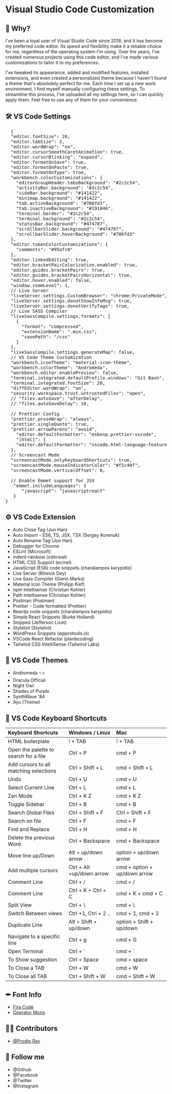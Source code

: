 # Visual Studio Code Customization

## 📝 Why?

I've been a loyal user of Visual Studio Code since 2018, and it has become my preferred code editor. Its speed and flexibility make it a reliable choice for me, regardless of the operating system I'm using. Over the years, I've created numerous projects using this code editor, and I've made various customizations to tailor it to my preferences.

I've tweaked its appearance, added and modified features, installed extensions, and even created a personalized theme because I haven't found a theme that's absolutely perfect for me. Each time I set up a new work environment, I find myself manually configuring these settings. To streamline this process, I've uploaded all my settings here, so I can quickly apply them. Feel free to use any of them for your convenience.

## 🛠 VS Code Settings

<pre>  {
  <span class="pl-s"><span class="pl-pds">"</span>editor.fontSize<span class="pl-pds">"</span></span>: 20,
  <span class="pl-s"><span class="pl-pds">"</span>editor.tabSize<span class="pl-pds">"</span></span>: 2,
  <span class="pl-s"><span class="pl-pds">"</span>editor.wordWrap<span class="pl-pds">"</span></span>: <span class="pl-s"><span class="pl-pds">"</span>on<span class="pl-pds">"</span></span>,
  <span class="pl-s"><span class="pl-pds">"</span>editor.cursorSmoothCaretAnimation<span class="pl-pds">"</span></span>: true,
  <span class="pl-s"><span class="pl-pds">"</span>editor.cursorBlinking<span class="pl-pds">"</span></span>: <span class="pl-s"><span class="pl-pds">"</span>expand<span class="pl-pds">"</span></span>,
  <span class="pl-s"><span class="pl-pds">"</span>editor.formatOnSave<span class="pl-pds">"</span></span>: true,
  <span class="pl-s"><span class="pl-pds">"</span>editor.formatOnPaste<span class="pl-pds">"</span></span>: true,
  <span class="pl-s"><span class="pl-pds">"</span>editor.formatOnType<span class="pl-pds">"</span></span>: true,
  <span class="pl-s"><span class="pl-pds">"</span>workbench.colorCustomizations<span class="pl-pds">"</span></span>: {
    <span class="pl-s"><span class="pl-pds">"</span>editorGroupHeader.tabsBackground<span class="pl-pds">"</span></span>: <span class="pl-s"><span class="pl-pds">"</span>#2c2c54<span class="pl-pds">"</span></span>,
    <span class="pl-s"><span class="pl-pds">"</span>activityBar.background<span class="pl-pds">"</span></span>: <span class="pl-s"><span class="pl-pds">"</span>#2c2c54<span class="pl-pds">"</span></span>,
    <span class="pl-s"><span class="pl-pds">"</span>sideBar.background<span class="pl-pds">"</span></span>: <span class="pl-s"><span class="pl-pds">"</span>#141422<span class="pl-pds">"</span></span>,
    <span class="pl-s"><span class="pl-pds">"</span>minimap.background<span class="pl-pds">"</span></span>: <span class="pl-s"><span class="pl-pds">"</span>#141422<span class="pl-pds">"</span></span>,
    <span class="pl-s"><span class="pl-pds">"</span>tab.activeBackground<span class="pl-pds">"</span></span>: <span class="pl-s"><span class="pl-pds">"</span>#706fd3<span class="pl-pds">"</span></span>,
    <span class="pl-s"><span class="pl-pds">"</span>tab.inactiveBackground<span class="pl-pds">"</span></span>: <span class="pl-s"><span class="pl-pds">"</span>#191846<span class="pl-pds">"</span></span>,
    <span class="pl-s"><span class="pl-pds">"</span>terminal.border<span class="pl-pds">"</span></span>: <span class="pl-s"><span class="pl-pds">"</span>#2c2c54<span class="pl-pds">"</span></span>,
    <span class="pl-s"><span class="pl-pds">"</span>terminal.background<span class="pl-pds">"</span></span>: <span class="pl-s"><span class="pl-pds">"</span>#2c2c54<span class="pl-pds">"</span></span>,
    <span class="pl-s"><span class="pl-pds">"</span>statusBar.background<span class="pl-pds">"</span></span>: <span class="pl-s"><span class="pl-pds">"</span>#474787<span class="pl-pds">"</span></span>,
    <span class="pl-s"><span class="pl-pds">"</span>scrollbarSlider.background<span class="pl-pds">"</span></span>: <span class="pl-s"><span class="pl-pds">"</span>#474787<span class="pl-pds">"</span></span>,
    <span class="pl-s"><span class="pl-pds">"</span>scrollbarSlider.hoverBackground<span class="pl-pds">"</span></span>: <span class="pl-s"><span class="pl-pds">"</span>#706fd3<span class="pl-pds">"</span></span>
  },
  <span class="pl-s"><span class="pl-pds">"</span>editor.tokenColorCustomizations<span class="pl-pds">"</span></span>: {
    <span class="pl-s"><span class="pl-pds">"</span>comments<span class="pl-pds">"</span></span>: <span class="pl-s"><span class="pl-pds">"</span>#95afc0<span class="pl-pds">"</span></span>
  },
  <span class="pl-s"><span class="pl-pds">"</span>editor.linkedEditing<span class="pl-pds">"</span></span>: true,
  <span class="pl-s"><span class="pl-pds">"</span>editor.bracketPairColorization.enabled<span class="pl-pds">"</span></span>: true,
  <span class="pl-s"><span class="pl-pds">"</span>editor.guides.bracketPairs<span class="pl-pds">"</span></span>: true,
  <span class="pl-s"><span class="pl-pds">"</span>editor.guides.bracketPairsHorizontal<span class="pl-pds">"</span></span>: true,
  <span class="pl-s"><span class="pl-pds">"</span>editor.hover.enabled<span class="pl-pds">"</span></span>: false,
  <span class="pl-s"><span class="pl-pds">"</span>window.zoomLevel<span class="pl-pds">"</span></span>: 1,
  // Live Server 
  <span class="pl-s"><span class="pl-pds">"</span>liveServer.settings.CustomBrowser<span class="pl-pds">"</span></span>: <span class="pl-s"><span class="pl-pds">"</span>chrome:PrivateMode<span class="pl-pds">"</span></span>,
  <span class="pl-s"><span class="pl-pds">"</span>liveServer.settings.donotShowInfoMsg<span class="pl-pds">"</span></span>: true,
  <span class="pl-s"><span class="pl-pds">"</span>liveServer.settings.donotVerifyTags<span class="pl-pds">"</span></span>: true,
  // Live SASS Compiler
  <span class="pl-s"><span class="pl-pds">"</span>liveSassCompile.settings.formats<span class="pl-pds">"</span></span>: [
    {
      <span class="pl-s"><span class="pl-pds">"</span>format<span class="pl-pds">"</span></span>: <span class="pl-s"><span class="pl-pds">"</span>compressed<span class="pl-pds">"</span></span>,
      <span class="pl-s"><span class="pl-pds">"</span>extensionName<span class="pl-pds">"</span></span>: <span class="pl-s"><span class="pl-pds">"</span>.min.css<span class="pl-pds">"</span></span>,
      <span class="pl-s"><span class="pl-pds">"</span>savePath<span class="pl-pds">"</span></span>: <span class="pl-s"><span class="pl-pds">"</span>/css<span class="pl-pds">"</span></span>
    }
  ],
  <span class="pl-s"><span class="pl-pds">"</span>liveSassCompile.settings.generateMap<span class="pl-pds">"</span></span>: false,
  // VS Code Theme Customization
  <span class="pl-s"><span class="pl-pds">"</span>workbench.iconTheme<span class="pl-pds">"</span></span>: <span class="pl-s"><span class="pl-pds">"</span>material-icon-theme<span class="pl-pds">"</span></span>,
  <span class="pl-s"><span class="pl-pds">"</span>workbench.colorTheme<span class="pl-pds">"</span></span>: <span class="pl-s"><span class="pl-pds">"</span>Andromeda<span class="pl-pds">"</span></span>,
  <span class="pl-s"><span class="pl-pds">"</span>workbench.editor.enablePreview<span class="pl-pds">"</span></span>: false,
  <span class="pl-s"><span class="pl-pds">"</span>terminal.integrated.defaultProfile.windows<span class="pl-pds">"</span></span>: <span class="pl-s"><span class="pl-pds">"</span>Git Bash<span class="pl-pds">"</span></span>,
  <span class="pl-s"><span class="pl-pds">"</span>terminal.integrated.fontSize<span class="pl-pds">"</span></span>: 20,
  <span class="pl-s"><span class="pl-pds">"</span>diffEditor.wordWrap<span class="pl-pds">"</span></span>: <span class="pl-s"><span class="pl-pds">"</span>on<span class="pl-pds">"</span></span>,
  <span class="pl-s"><span class="pl-pds">"</span>security.workspace.trust.untrustedFiles<span class="pl-pds">"</span></span>: <span class="pl-s"><span class="pl-pds">"</span>open<span class="pl-pds">"</span></span>,
  // <span class="pl-s"><span class="pl-pds">"</span>files.autoSave<span class="pl-pds">"</span></span>: <span class="pl-s"><span class="pl-pds">"</span>afterDelay<span class="pl-pds">"</span></span>,
  // <span class="pl-s"><span class="pl-pds">"</span>files.autoSaveDelay<span class="pl-pds">"</span></span>: 10,
  
  // Prettier Config
  <span class="pl-s"><span class="pl-pds">"</span>prettier.proseWrap<span class="pl-pds">"</span></span>: <span class="pl-s"><span class="pl-pds">"</span>always<span class="pl-pds">"</span></span>,
  <span class="pl-s"><span class="pl-pds">"</span>prettier.singleQuote<span class="pl-pds">"</span></span>: true,
  <span class="pl-s"><span class="pl-pds">"</span>prettier.arrowParens<span class="pl-pds">"</span></span>: <span class="pl-s"><span class="pl-pds">"</span>avoid<span class="pl-pds">"</span></span>,
    <span class="pl-s"><span class="pl-pds">"</span>editor.defaultFormatter<span class="pl-pds">"</span></span>: <span class="pl-s"><span class="pl-pds">"</span>esbenp.prettier-vscode<span class="pl-pds">"</span></span>,
    <span class="pl-s"><span class="pl-pds">"</span>[html]<span class="pl-pds">"</span></span>: {
    <span class="pl-s"><span class="pl-pds">"</span>editor.defaultFormatter<span class="pl-pds">"</span></span>: <span class="pl-s"><span class="pl-pds">"</span>vscode.html-language-features<span class="pl-pds">"</span></span>
  },
  // Screencast Mode
  <span class="pl-s"><span class="pl-pds">"</span>screencastMode.onlyKeyboardShortcuts<span class="pl-pds">"</span></span>: true,
  <span class="pl-s"><span class="pl-pds">"</span>screencastMode.mouseIndicatorColor<span class="pl-pds">"</span></span>: <span class="pl-s"><span class="pl-pds">"</span>#f1c40f<span class="pl-pds">"</span></span>,
  <span class="pl-s"><span class="pl-pds">"</span>screencastMode.verticalOffset<span class="pl-pds">"</span></span>: 0,

  // Enable Emmet support <span class="pl-k">for</span> JSX
   <span class="pl-s"><span class="pl-pds">"</span>emmet.includeLanguages<span class="pl-pds">"</span></span>: {
      <span class="pl-s"><span class="pl-pds">"</span>javascript<span class="pl-pds">"</span></span>: <span class="pl-s"><span class="pl-pds">"</span>javascriptreact<span class="pl-pds">"</span></span>
   }
}
</pre>

## ⚙️ VS Code Extension

- Auto Close Tag (Jun Han)
- Auto Import - ES6, TS, JSX, TSX (Sergey Korenuk)
- Auto Rename Tag (Jun Han)
- Debugger for Chrome
- ESLint (Microsoft)
- indent-rainbow (oderwat)
- HTML CSS Support (ecmel)
- JavaScript (ES6) code snippets (charalampos karypidis)
- Live Server (Ritwick Dey)
- Live Sass Compiler (Glenn Marks)
- Material Icon Theme (Philipp Kief)
- npm Intellisense (Christian Kohler)
- Path Intellisense (Christian Kohler)
- Postman (Postman)
- Prettier - Code formatted (Prettier)
- Reactjs code snippets (charalampos karypidis)
- Simple React Snippets (Burke Holland)
- Snipped (Jefferson Licet)
- Stylelint (Stylelint)
- WordPress Snippets (wpprotools.io)
- VSCode React Refactor (planbcoding)
- Tailwind CSS IntelliSense (Tailwind Labs)

## 🎨 VS Code Themes

- Andromeda 👈
- Dracula Official
- Night Owl
- Shades of Purple
- SynthWave '84
- Ayu (Theme)

## 🔑 VS Code Keyboard Shortcuts

<markdown-accessiblity-table data-catalyst=""><table>
<thead>
<tr>
<th align="left">Keyboard Shortcuts</th>
<th align="left">Windows / Linux</th>
<th align="left">Mac</th>
</tr>
</thead>
<tbody>
<tr>
<td align="left">HTML boilerplate</td>
<td align="left">! + TAB</td>
<td align="left">! + TAB</td>
</tr>
<tr>
<td align="left">Open the palette to search for a file</td>
<td align="left">Ctrl + P</td>
<td align="left">cmd + P</td>
</tr>
<tr>
<td align="left">Add cursors to all matching selections</td>
<td align="left">Ctrl + Shift + L</td>
<td align="left">cmd + Shift + L</td>
</tr>
<tr>
<td align="left">Undo</td>
<td align="left">Ctrl + U</td>
<td align="left">cmd + U</td>
</tr>
<tr>
<td align="left">Select Current Line</td>
<td align="left">Ctrl + L</td>
<td align="left">cmd + L</td>
</tr>
<tr>
<td align="left">Zen Mode</td>
<td align="left">Ctrl + K Z</td>
<td align="left">cmd + K Z</td>
</tr>
<tr>
<td align="left">Toggle Sidebar</td>
<td align="left">Ctrl + B</td>
<td align="left">cmd + B</td>
</tr>
<tr>
<td align="left">Search Global Files</td>
<td align="left">Ctrl + Shift + F</td>
<td align="left">Ctrl + Shift + F</td>
</tr>
<tr>
<td align="left">Search on file</td>
<td align="left">Ctrl + F</td>
<td align="left">cmd + F</td>
</tr>
<tr>
<td align="left">Find and Replace</td>
<td align="left">Ctrl + H</td>
<td align="left">cmd + H</td>
</tr>
<tr>
<td align="left">Delete the previous Word</td>
<td align="left">Ctrl + Backspace</td>
<td align="left">cmd + Backspace</td>
</tr>
<tr>
<td align="left">Move line up/Down</td>
<td align="left">Alt + up/down arrow</td>
<td align="left">option + up/down arrow</td>
</tr>
<tr>
<td align="left">Add multiple cursors</td>
<td align="left">Ctrl + Alt +up/down arrow</td>
<td align="left">cmd + option + up/down arrow</td>
</tr>
<tr>
<td align="left">Comment Line</td>
<td align="left">Ctrl + /</td>
<td align="left">cmd + /</td>
</tr>
<tr>
<td align="left">Comment Line</td>
<td align="left">Ctrl + K + Ctrl + C</td>
<td align="left">cmd + K + cmd + C</td>
</tr>
<tr>
<td align="left">Split View</td>
<td align="left">Ctrl + \</td>
<td align="left">cmd + \</td>
</tr>
<tr>
<td align="left">Switch Between views</td>
<td align="left">Ctrl +1, Ctrl + 2 ..</td>
<td align="left">cmd + 1, cmd + 2</td>
</tr>
<tr>
<td align="left">Duplicate Line</td>
<td align="left">Alt + Shift + up/down</td>
<td align="left">option + Shift + up/down</td>
</tr>
<tr>
<td align="left">Navigate to a specific line</td>
<td align="left">Ctrl + g</td>
<td align="left">cmd + G</td>
</tr>
<tr>
<td align="left">Open Terminal</td>
<td align="left">Ctrl + `</td>
<td align="left">cmd + `</td>
</tr>
<tr>
<td align="left">To Show suggestion</td>
<td align="left">Ctrl + Space</td>
<td align="left">cmd + space</td>
</tr>
<tr>
<td align="left">To Close a TAB</td>
<td align="left">Ctrl + W</td>
<td align="left">cmd + W</td>
</tr>
<tr>
<td align="left">To Close all TAB</td>
<td align="left">Ctrl + Shift + W</td>
<td align="left">cmd + Shift + W</td>
</tr>
</tbody>
</table></markdown-accessiblity-table>

## ✒ Font Info

<ul dir="auto">
<li><a href="https://fonts.google.com/specimen/Fira+Code" rel="nofollow">Fira Code</a></li>
<li><a href="https://www.typography.com/fonts/operator/styles" rel="nofollow">Operator Mono</a></li>
</ul>

## 🧑‍💻 Contributors

<ul dir="auto">
<li><a href="https://github.com/prodipalways/">@Prodip Ray</a></li>
</ul>

## 🥰 Follow me
- @Github
- @Facebook
- @Twitter
- @Instagram
